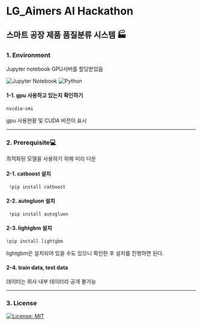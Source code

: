 #  LG_Aimers AI Hackathon
 스마트 공장 제품 품질분류 시스템 🏭
------
### 1. Environment

Jupyter notebook
GPU서버를 할당받았음

![Jupyter Notebook](https://img.shields.io/badge/jupyter-%23FA0F00.svg?style=for-the-badge&logo=jupyter&logoColor=white)
![Python](https://img.shields.io/badge/python-3670A0?style=for-the-badge&logo=python&logoColor=ffdd54)

#### 1-1. gpu 사용하고 있는지 확인하기



```nvidia-smi```

gpu 사용현황 및 CUDA 버전이 표시


--------
### 2. Prerequisite💻



최적화된 모델을 사용하기 위해 미리 다운


#### 2-1. catboost 설치

``` !pip install catboost```


####  2-2. autogluon 설치

``` !pip install autogluon```



#### 2-3. lightgbm 설치
```!pip install lightgbm```

lightgbm은 설치되어 있을 수도 있으니 확인한 후 설치를 진행하면 된다.



#### 2-4. train data, test data
데이터는 회사 내부 데이터라 공개 불가능

---------

### 3. License

[![License: MIT](https://img.shields.io/badge/License-MIT-yellow.svg)](https://opensource.org/licenses/MIT)
